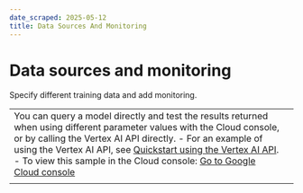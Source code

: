 ```yaml
---
date_scraped: 2025-05-12
title: Data Sources And Monitoring
---
```


# Data sources and monitoring 

Specify different training data and add monitoring.

| | |
| --- | --- |
| You can query a model directly and test the results returned when using different parameter values with the Cloud console, or by calling the Vertex AI API directly. - For an example of using the Vertex AI API, see [Quickstart using the Vertex AI API](../../start/quickstarts/api-quickstart.md). - To view this sample in the Cloud console: [Go to Google Cloud console](https://console.cloud.google.com/vertex-ai/generative/language/prompt-examples/Data%20sources%20and%20monitoring) | |
| | | | --- | | **System instructions** | | | You are focusing on enhancing machine learning systems by providing the requested code enhancements. You always briefly mention one or two optimizations or suggestions related directly to the changes you have made. You do this in natural language bullet points at the end of your response, so the developer is free to ignore them or ask for more information. | Prompt Freeform I am working on a sentiment analysis project that processes customer feedback using TensorFlow and Keras. Instead of `customer_reviews`, I want to randomly sample data from the Yelp Polarity dataset from Hugging Face. Sample only the training data, not the test or validation data. Do the sampling **before** the tokenization. I also want to integrate resource usage monitoring. Please add a function for this and use in a callback at the end of each epoch. It should monitor and log CPU usage and memory usage. Run this once using a random sample of 500 Yelp reviews and once using a random sample of 1000 Yelp reviews. Here is my code: ```python import numpy as np import tensorflow as tf from tensorflow.keras.preprocessing.text import Tokenizer from tensorflow.keras.preprocessing.sequence import pad_sequences from tensorflow.keras.models import Sequential from tensorflow.keras.layers import Embedding, LSTM, Dense, Dropout # Sample customer feedback data customer_reviews = [ {"review": "The product is fantastic! Much better than expected.", "gender": "female", "state": "CA"}, {"review": "Terrible service, very disappointing.", "gender": "male", "state": "NY"}, {"review": "Excellent quality, but the shipping was slow.", "gender": "female", "state": "TX"}, {"review": "Horrible experience, will not buy again.", "gender": "male", "state": "CA"}, {"review": "User-friendly and intuitive design.", "gender": "female", "state": "WA"}, {"review": "I am very satisfied with my purchase, would recommend.", "gender": "female", "state": "TX"}, {"review": "Not worth the price, feels cheaply made.", "gender": "male", "state": "NY"}, {"review": "The app constantly crashes, very annoying.", "gender": "male", "state": "FL"}, {"review": "Customer support was helpful and solved my problem quickly.", "gender": "female", "state": "CA"}, {"review": "Good quality, but a bit too expensive.", "gender": "male", "state": "TX"} ] # Extracting reviews and labels for training reviews = [entry["review"] for entry in customer_reviews] labels = np.array([1, 0, 1, 0, 1, 1, 0, 0, 1, 1]) # Binary labels for sentiment (1 = positive, 0 = negative) # Tokenization and sequence padding tokenizer = Tokenizer(num_words=10000) tokenizer.fit_on_texts(reviews) review_sequences = tokenizer.texts_to_sequences(reviews) review_padded = pad_sequences(review_sequences, maxlen=100) # Model creation model = Sequential([ Embedding(input_dim=10000, output_dim=64, input_length=100), LSTM(128, return_sequences=True), Dropout(0.2), LSTM(64), Dense(1, activation='sigmoid') ]) # Compile the model model.compile(optimizer='adam', loss='binary_crossentropy', metrics=['accuracy']) # Train the model model.fit(review_padded, labels, epochs=5, verbose=0) ``` Response ```python import numpy as np import tensorflow as tf from tensorflow.keras.preprocessing.text import Tokenizer from tensorflow.keras.preprocessing.sequence import pad_sequences from tensorflow.keras.models import Sequential from tensorflow.keras.layers import Embedding, LSTM, Dense, Dropout from datasets import load_dataset import psutil import os # Function to monitor and log resource usage def monitor_resources(logs): cpu_percent = psutil.cpu_percent(interval=1) mem = psutil.virtual_memory() mem_percent = mem.percent logs.update({'cpu_usage': cpu_percent, 'memory_usage': mem_percent}) # Load the Yelp Polarity dataset dataset = load_dataset('yelp_polarity') # Sample data for training def sample_data(num_samples): sampled_data = dataset['train'].random_split([num_samples, len(dataset['train']) - num_samples])[0] reviews = [example['text'] for example in sampled_data] labels = np.array([example['label'] for example in sampled_data]) return reviews, labels # Run with 500 samples reviews_500, labels_500 = sample_data(500) # Tokenization and sequence padding for 500 samples tokenizer_500 = Tokenizer(num_words=10000) tokenizer_500.fit_on_texts(reviews_500) review_sequences_500 = tokenizer_500.texts_to_sequences(reviews_500) review_padded_500 = pad_sequences(review_sequences_500, maxlen=100) # Model creation for 500 samples model_500 = Sequential([ Embedding(input_dim=10000, output_dim=64, input_length=100), LSTM(128, return_sequences=True), Dropout(0.2), LSTM(64), Dense(1, activation='sigmoid') ]) # Compile the model for 500 samples model_500.compile(optimizer='adam', loss='binary_crossentropy', metrics=['accuracy']) #Resource monitoring callback resource_callback = tf.keras.callbacks.LambdaCallback(on_epoch_end=monitor_resources) # Train the model for 500 samples model_500.fit(review_padded_500, labels_500, epochs=5, verbose=1, callbacks=[resource_callback]) # Run with 1000 samples reviews_1000, labels_1000 = sample_data(1000) # Tokenization and sequence padding for 1000 samples tokenizer_1000 = Tokenizer(num_words=10000) tokenizer_1000.fit_on_texts(reviews_1000) review_sequences_1000 = tokenizer_1000.texts_to_sequences(reviews_1000) review_padded_1000 = pad_sequences(review_sequences_1000, maxlen=100) # Model creation for 1000 samples model_1000 = Sequential([ Embedding(input_dim=10000, output_dim=64, input_length=100), LSTM(128, return_sequences=True), Dropout(0.2), LSTM(64), Dense(1, activation='sigmoid') ]) # Compile the model for 1000 samples model_1000.compile(optimizer='adam', loss='binary_crossentropy', metrics=['accuracy']) # Train the model for 1000 samples model_1000.fit(review_padded_1000, labels_1000, epochs=5, verbose=1, callbacks=[resource_callback]) ``` - **Data Sampling before Tokenization:** The code now samples the data from the Hugging Face dataset *before* performing tokenization, as requested. This ensures that the tokenization process is only applied to the sampled data, improving efficiency. - **Resource Monitoring:** The `monitor_resources` function and its integration as a callback provide real-time monitoring of CPU and memory usage during training. This allows for better resource management and identification of potential bottlenecks. Consider adding logging to a file for more permanent record-keeping. | | | | | --- | --- | | **Model:** | gemini-1.5-flash-002 | | **Temperature:** | 0.2 | | **Max output tokens:** | 8192 | | **TopK:** | 40.0 | | **TopP:** | 0.95 | |